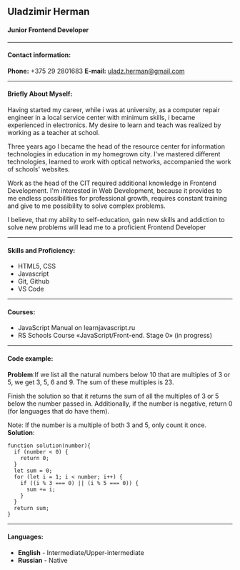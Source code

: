 ## Uladzimir Herman
#### Junior Frontend Developer
***
#### Contact information:

**Phone:** +375 29 2801683
**E-mail:** uladz.herman@gmail.com
___
#### Briefly About Myself:
Having started my career, while i was at university, as a computer repair engineer in a local service center with minimum skills, i became experienced in electronics. My desire to learn and teach was realized by working as a teacher at school.

Three years ago  I became the head of the resource center for information technologies in education in my homegrown city. I've mastered different technologies, learned to work with optical networks, accompanied the work of schools' websites.

Work as the head of the CIT required additional knowledge in Frontend Development. I'm interested in Web Development, because it provides to me endless possibilities for professional growth, requires constant training and give to me possibility to solve complex problems.

I believe, that my ability to self-education, gain new skills and addiction to solve new problems will lead me to a proficient Frontend Developer
___
#### Skills and Proficiency:

* HTML5, CSS
* Javascript
* Git, Github
* VS Code
____
#### Courses: 
* JavaScript Manual on learnjavascript.ru
* RS Schools Course «JavaScript/Front-end. Stage 0» (in progress)

____
#### Code example:
**Problem**:If we list all the natural numbers below 10 that are multiples of 3 or 5, we get 3, 5, 6 and 9. The sum of these multiples is 23.

Finish the solution so that it returns the sum of all the multiples of 3 or 5 below the number passed in. Additionally, if the number is negative, return 0 (for languages that do have them).

Note: If the number is a multiple of both 3 and 5, only count it once.
**Solution**:
```
function solution(number){
  if (number < 0) {
    return 0;
  }
  let sum = 0;
  for (let i = 1; i < number; i++) {
    if ((i % 3 === 0) || (i % 5 === 0)) {
      sum += i;
    }
  }
  return sum;
}
```
____
#### Languages:

* **English** - Intermediate/Upper-intermediate
* **Russian** - Native
